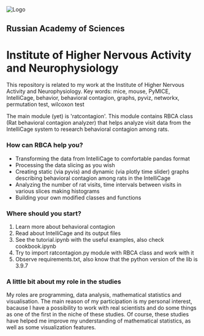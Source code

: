 
![Logo](https://upload.wikimedia.org/wikipedia/ru/4/43/Ivnd_logo.png)

## Russian Academy of Sciences
# Institute of Higher Nervous Activity and Neurophysiology
This repository is related to my work at the Institute of Higher Nervous Activity and Neurophysiology. 
Key words: mice, mouse, PyMICE, IntelliCage, behavior, behavioral contagion, graphs, pyviz, networkx, permutation test, wilcoxon test

The main module (yet) is 'ratcontagion'. This module contains RBCA class (Rat behavioral contagion analyzer) that helps analyze visit data from the IntelliCage system to research behavioral contagion among rats.
### How can RBCA help you?
- Transforming the data from IntelliCage to comfortable pandas format
- Processing the data slicing as you wish
- Creating static (via pyvis) and dynamic (via plotly time slider) graphs describing behavioral contagion among rats in the IntelliCage
- Analyzing the number of rat visits, time intervals between visits in various slices making histograms
- Building your own modified classes and functions 
### Where should you start?
1) Learn more about behavioral contagion
2) Read about IntelliCage and its output files
3) See the tutorial.ipynb with the useful examples, also check cookbook.ipynb
4) Try to import ratcontagion.py module with RBCA class and work with it
5) Observe requirements.txt, also know that the python version of the lib is 3.9.7

### A little bit about my role in the studies
My roles are programming, data analysis, mathematical statistics and visualisation. The main reason of my participation is my personal interest, bacause I have a possibility to work with real scientists and do some things as one of the first in the niche of these studies. Of course, these studies have helped me improve my understanding of mathematical statistics, as well as some visualization features.
